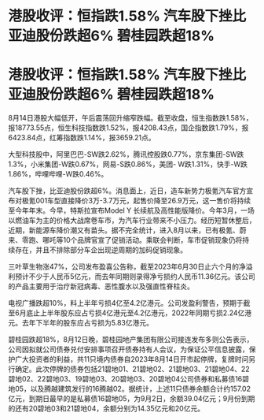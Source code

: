 # 港股收评：恒指跌1.58% 汽车股下挫比亚迪股份跌超6% 碧桂园跌超18%

# 港股收评：恒指跌1.58% 汽车股下挫比亚迪股份跌超6% 碧桂园跌超18%

8月14日港股大幅低开，午后震荡回升缩窄跌幅。截至收盘，恒生指数跌1.58%，报18773.55点，恒生科技指数跌1.52%，报4208.43点，国企指数跌1.79%，报6423.84点，红筹指数跌1.14%，报3659.21点。

大型科技股中，阿里巴巴-SW跌2.62%，腾讯控股跌0.77%，京东集团-SW跌1.3%，小米集团-W跌0.67%，网易-S跌0.86%，美团-
W跌1.31%，快手-W跌1.86%，哔哩哔哩-W跌0.46%。

汽车股下挫，比亚迪股份跌超6%。消息面上，近日，造车新势力极氪汽车官方宣布对极氪001车型直接降价3万-3.7万元，起售价降至26.9万元，这一售价将持续至今年年末。今早，特斯拉宣布Model
Y
长续航及高性能版降价。今年3月，一场以燃油车为主的价格大战席卷车市，为汽车行业带来不小压力。经历短暂休整后，近期，新能源车降价潮又有苗头。据不完全统计，进入8月以来，已有极氪、蔚来、零跑、哪吒等10个品牌官宣了促销活动。乘联会判断，车市促销现象仍将持续存在，并且不排除部分车企出现逆周期的加码促销现象。

三叶草生物涨47%，公司发布盈喜公告称，截至2023年6月30日止六个月的净溢利预计不少于人民币5亿元，而去年同期则录得净亏损约人民币11.36亿元。该公司的产品主要用于治疗新冠病毒、恶性腹水以及强直性脊柱炎。

电视广播跌超10%，料上半年亏损4亿至4.2亿港元。公司发盈利警告，预期于截至6月底止上半年股东应占亏损4亿港元至4.2亿港元，2022年同期亏损2.24亿港元。去年下半年的股东应占亏损为5.83亿港元。

碧桂园跌超18%，8月12日晚，碧桂园地产集团有限公司接连发布多则公告表示，公司因拟就公司债券兑付安排事项召开债券持有人会议，为保证公平信息披露，保护广大投资者的利益，共11只境内债券自2023年8月14日开市起停牌，复牌时问另行确定。此次停牌的债券包括21碧地01、21碧地02、21碧地03、21碧地04、22碧地02、22碧地03、19碧地03、20碧地03、20碧地04公司债券和私募债16碧地05，以及腾越建筑发行的16腾越02。据统计，上述11只债券余额合计约157.02亿元，到期日最早的是私募债16碧地05，为9月2日，余额39.04亿元；9月份到期的还有20碧地03和21碧地04，余额分别为14.35亿元和20亿元。


